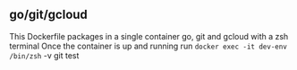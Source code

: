 ## go/git/gcloud
This  Dockerfile packages in a single container go, git and gcloud with a zsh terminal
Once the container is up and running run `docker exec -it dev-env /bin/zsh`
-v git test